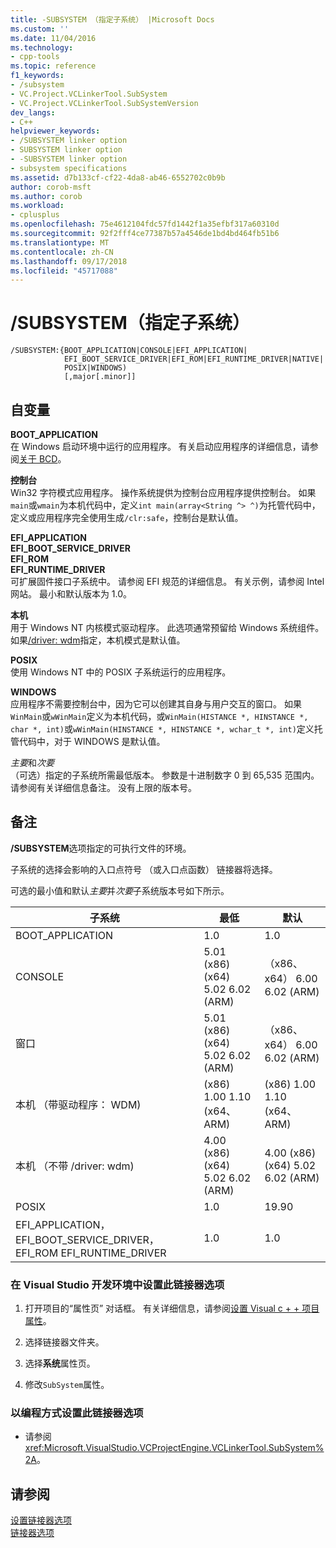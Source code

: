 ```yaml
---
title: -SUBSYSTEM （指定子系统） |Microsoft Docs
ms.custom: ''
ms.date: 11/04/2016
ms.technology:
- cpp-tools
ms.topic: reference
f1_keywords:
- /subsystem
- VC.Project.VCLinkerTool.SubSystem
- VC.Project.VCLinkerTool.SubSystemVersion
dev_langs:
- C++
helpviewer_keywords:
- /SUBSYSTEM linker option
- SUBSYSTEM linker option
- -SUBSYSTEM linker option
- subsystem specifications
ms.assetid: d7b133cf-cf22-4da8-ab46-6552702c0b9b
author: corob-msft
ms.author: corob
ms.workload:
- cplusplus
ms.openlocfilehash: 75e4612104fdc57fd1442f1a35efbf317a60310d
ms.sourcegitcommit: 92f2fff4ce77387b57a4546de1bd4bd464fb51b6
ms.translationtype: MT
ms.contentlocale: zh-CN
ms.lasthandoff: 09/17/2018
ms.locfileid: "45717088"
---
```

# <a name="subsystem-specify-subsystem"></a>/SUBSYSTEM（指定子系统）

```
/SUBSYSTEM:{BOOT_APPLICATION|CONSOLE|EFI_APPLICATION|
            EFI_BOOT_SERVICE_DRIVER|EFI_ROM|EFI_RUNTIME_DRIVER|NATIVE|
            POSIX|WINDOWS)
            [,major[.minor]]
```

## <a name="arguments"></a>自变量

**BOOT_APPLICATION**<br/>
在 Windows 启动环境中运行的应用程序。 有关启动应用程序的详细信息，请参阅[关于 BCD](/previous-versions/windows/desktop/bcd/about-bcd)。

**控制台**<br/>
Win32 字符模式应用程序。 操作系统提供为控制台应用程序提供控制台。 如果`main`或`wmain`为本机代码中，定义`int main(array<String ^> ^)`为托管代码中，定义或应用程序完全使用生成`/clr:safe`，控制台是默认值。

**EFI_APPLICATION**<br/>
**EFI_BOOT_SERVICE_DRIVER**<br/>
**EFI_ROM**<br/>
**EFI_RUNTIME_DRIVER**<br/>
可扩展固件接口子系统中。 请参阅 EFI 规范的详细信息。 有关示例，请参阅 Intel 网站。 最小和默认版本为 1.0。

**本机**<br/>
用于 Windows NT 内核模式驱动程序。 此选项通常预留给 Windows 系统组件。 如果[/driver: wdm](../../build/reference/driver-windows-nt-kernel-mode-driver.md)指定，本机模式是默认值。

**POSIX**<br/>
使用 Windows NT 中的 POSIX 子系统运行的应用程序。

**WINDOWS**<br/>
应用程序不需要控制台中，因为它可以创建其自身与用户交互的窗口。 如果`WinMain`或`wWinMain`定义为本机代码，或`WinMain(HISTANCE *, HINSTANCE *, char *, int)`或`wWinMain(HINSTANCE *, HINSTANCE *, wchar_t *, int)`定义托管代码中，对于 WINDOWS 是默认值。

*主要*和*次要*<br/>
（可选）指定的子系统所需最低版本。 参数是十进制数字 0 到 65,535 范围内。 请参阅有关详细信息备注。 没有上限的版本号。

## <a name="remarks"></a>备注

**/SUBSYSTEM**选项指定的可执行文件的环境。

子系统的选择会影响的入口点符号 （或入口点函数） 链接器将选择。

可选的最小值和默认*主要*并*次要*子系统版本号如下所示。

|子系统|最低|默认|
|---------------|-------------|-------------|
|BOOT_APPLICATION|1.0|1.0|
|CONSOLE|5.01 (x86) (x64) 5.02 6.02 (ARM)|（x86、 x64） 6.00 6.02 (ARM)|
|窗口|5.01 (x86) (x64) 5.02 6.02 (ARM)|（x86、 x64） 6.00 6.02 (ARM)|
|本机 （带驱动程序： WDM)|(x86) 1.00 1.10 (x64、 ARM)|(x86) 1.00 1.10 (x64、 ARM)|
|本机 （不带 /driver: wdm)|4.00 (x86) (x64) 5.02 6.02 (ARM)|4.00 (x86) (x64) 5.02 6.02 (ARM)|
|POSIX|1.0|19.90|
|EFI_APPLICATION，EFI_BOOT_SERVICE_DRIVER，EFI_ROM EFI_RUNTIME_DRIVER|1.0|1.0|

### <a name="to-set-this-linker-option-in-the-visual-studio-development-environment"></a>在 Visual Studio 开发环境中设置此链接器选项

1. 打开项目的“属性页”  对话框。 有关详细信息，请参阅[设置 Visual c + + 项目属性](../../ide/working-with-project-properties.md)。

1. 选择链接器文件夹。

1. 选择**系统**属性页。

1. 修改`SubSystem`属性。

### <a name="to-set-this-linker-option-programmatically"></a>以编程方式设置此链接器选项

- 请参阅 <xref:Microsoft.VisualStudio.VCProjectEngine.VCLinkerTool.SubSystem%2A>。

## <a name="see-also"></a>请参阅

[设置链接器选项](../../build/reference/setting-linker-options.md)<br/>
[链接器选项](../../build/reference/linker-options.md)